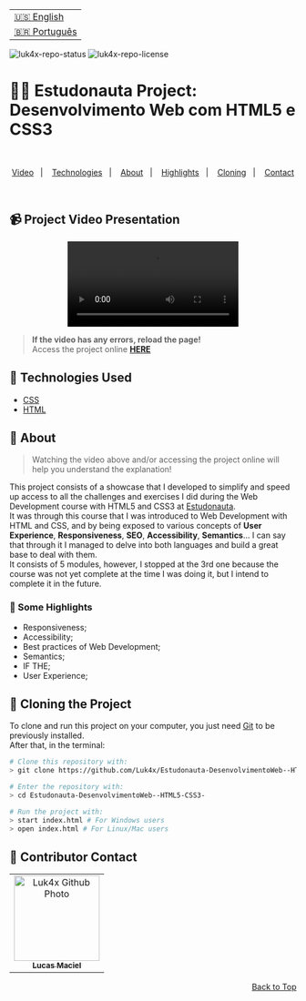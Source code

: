 <table align="right">
  <tr>
    <td>
      <a href="readme-en.md">🇺🇸 English</a>
    </td>
  </tr>
  <tr>
    <td>
      <a href="README.md">🇧🇷 Português</a>
    </td>
  </tr>
</table>

![luk4x-repo-status](https://img.shields.io/badge/Status-Finished-lightgrey?style=for-the-badge&logo=headspace&logoColor=green&color=lightgrey)
![luk4x-repo-license](https://img.shields.io/github/license/Luk4x/Estudonauta-DesenvolvimentoWeb--HTML5-CSS3-?style=for-the-badge&logo=unlicense&logoColor=lightgrey)
# 👨‍🚀 Estudonauta Project: Desenvolvimento Web com HTML5 e CSS3

<br>
<p align="center">
  <a href="#-project-video-presentation">Video</a>&nbsp;&nbsp;&nbsp;|&nbsp;&nbsp;&nbsp;
  <a href="#-technologies-used">Technologies</a>&nbsp;&nbsp;&nbsp;|&nbsp;&nbsp;&nbsp;
  <a href="#-about">About</a>&nbsp;&nbsp;&nbsp;|&nbsp;&nbsp;&nbsp;
  <a href="#-some-highlights">Highlights</a>&nbsp;&nbsp;&nbsp;|&nbsp;&nbsp;&nbsp;
  <a href="#-cloning-the-project">Cloning</a>&nbsp;&nbsp;&nbsp;|&nbsp;&nbsp;&nbsp;
  <a href="#-contributor-contact">Contact</a>
</p>
<br>

## 📹 Project Video Presentation
<div align="center">
  <video src="https://user-images.githubusercontent.com/86276393/194764459-2343bde1-a753-43d2-9587-dcad5ba68de4.mp4">
</div>
  
> **If the video has any errors, reload the page!**<br>
> Access the project online **[HERE](https://luk4x.github.io/Estudonauta-DesenvolvimentoWeb--HTML5-CSS3-/)**

## 🚀 Technologies Used

-   [CSS](https://developer.mozilla.org/en-US/docs/Web/CSS)
-   [HTML](https://developer.mozilla.org/en-US/docs/Web/HTML)

## 📝 About

> Watching the video above and/or accessing the project online will help you understand the explanation!

This project consists of a showcase that I developed to simplify and speed up access to all the challenges and exercises I did during the Web Development course with HTML5 and CSS3 at [Estudonauta](https://estudonauta.com).<br>
It was through this course that I was introduced to Web Development with HTML and CSS, and by being exposed to various concepts of <b>User Experience</b>, <b>Responsiveness</b>, <b>SEO</b >, <b>Accessibility</b>, <b>Semantics</b>... I can say that through it I managed to delve into both languages and build a great base to deal with them.<br>
It consists of 5 modules, however, I stopped at the 3rd one because the course was not yet complete at the time I was doing it, but I intend to complete it in the future.

### 📌 Some Highlights

- Responsiveness;
- Accessibility;
- Best practices of Web Development;
- Semantics;
- IF THE;
- User Experience;

## 📖 Cloning the Project

To clone and run this project on your computer, you just need [Git](https://git-scm.com/) to be previously installed.<br>
After that, in the terminal:

```bash
# Clone this repository with:
> git clone https://github.com/Luk4x/Estudonauta-DesenvolvimentoWeb--HTML5-CSS3-.git

# Enter the repository with:
> cd Estudonauta-DesenvolvimentoWeb--HTML5-CSS3-

# Run the project with:
> start index.html # For Windows users
> open index.html # For Linux/Mac users
```

## 🤝 Contributor Contact

<table>
  <tr>
    <td align="center">
      <a href="https://www.linkedin.com/in/lucasmacielf/">
        <img src="https://avatars.githubusercontent.com/Luk4x" width="150px;" alt="Luk4x Github Photo"/><br>
        <sub>
          <b>Lucas Maciel</b>
        </sub>
      </a>
    </td>
  </tr>
</table>

<p align="right">
  <a href="#-estudonauta-project-desenvolvimento-web-com-html5-e-css3">Back to Top</a>
</p>
